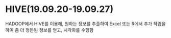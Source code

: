 ﻿# HIVE(19.09.20-19.09.27)
HADOOP에서 HIVE를 이용해, 원하는 정보를 추출하여
Excel 또는 R에서 추가 작업을 하여 좀 더 정돈된 정보를 얻고, 시각화를 수행함

